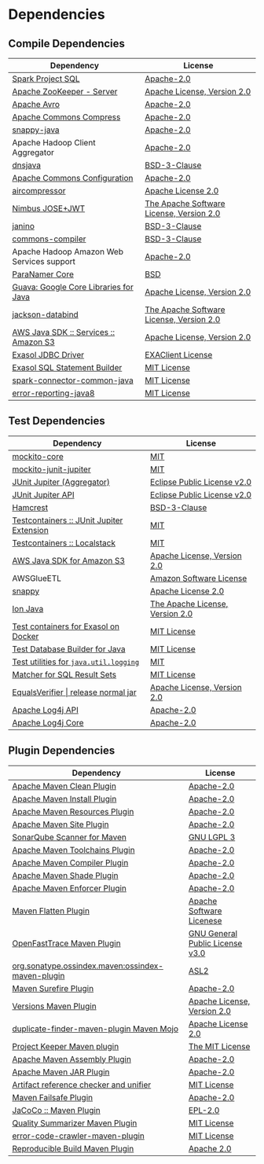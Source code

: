<!-- @formatter:off -->
# Dependencies

## Compile Dependencies

| Dependency                                  | License                                       |
| ------------------------------------------- | --------------------------------------------- |
| [Spark Project SQL][0]                      | [Apache-2.0][1]                               |
| [Apache ZooKeeper - Server][2]              | [Apache License, Version 2.0][3]              |
| [Apache Avro][4]                            | [Apache-2.0][3]                               |
| [Apache Commons Compress][5]                | [Apache-2.0][3]                               |
| [snappy-java][6]                            | [Apache-2.0][7]                               |
| Apache Hadoop Client Aggregator             | [Apache-2.0][3]                               |
| [dnsjava][8]                                | [BSD-3-Clause][9]                             |
| [Apache Commons Configuration][10]          | [Apache-2.0][3]                               |
| [aircompressor][11]                         | [Apache License 2.0][7]                       |
| [Nimbus JOSE+JWT][12]                       | [The Apache Software License, Version 2.0][3] |
| [janino][13]                                | [BSD-3-Clause][14]                            |
| [commons-compiler][15]                      | [BSD-3-Clause][14]                            |
| Apache Hadoop Amazon Web Services support   | [Apache-2.0][3]                               |
| [ParaNamer Core][16]                        | [BSD][17]                                     |
| [Guava: Google Core Libraries for Java][18] | [Apache License, Version 2.0][19]             |
| [jackson-databind][20]                      | [The Apache Software License, Version 2.0][3] |
| [AWS Java SDK :: Services :: Amazon S3][21] | [Apache License, Version 2.0][22]             |
| [Exasol JDBC Driver][23]                    | [EXAClient License][24]                       |
| [Exasol SQL Statement Builder][25]          | [MIT License][26]                             |
| [spark-connector-common-java][27]           | [MIT License][28]                             |
| [error-reporting-java8][29]                 | [MIT License][30]                             |

## Test Dependencies

| Dependency                                      | License                              |
| ----------------------------------------------- | ------------------------------------ |
| [mockito-core][31]                              | [MIT][32]                            |
| [mockito-junit-jupiter][31]                     | [MIT][32]                            |
| [JUnit Jupiter (Aggregator)][33]                | [Eclipse Public License v2.0][34]    |
| [JUnit Jupiter API][33]                         | [Eclipse Public License v2.0][34]    |
| [Hamcrest][35]                                  | [BSD-3-Clause][36]                   |
| [Testcontainers :: JUnit Jupiter Extension][37] | [MIT][38]                            |
| [Testcontainers :: Localstack][37]              | [MIT][38]                            |
| [AWS Java SDK for Amazon S3][21]                | [Apache License, Version 2.0][22]    |
| AWSGlueETL                                      | [Amazon Software License][39]        |
| [snappy][40]                                    | [Apache License 2.0][1]              |
| [Ion Java][41]                                  | [The Apache License, Version 2.0][3] |
| [Test containers for Exasol on Docker][42]      | [MIT License][43]                    |
| [Test Database Builder for Java][44]            | [MIT License][45]                    |
| [Test utilities for `java.util.logging`][46]    | [MIT][32]                            |
| [Matcher for SQL Result Sets][47]               | [MIT License][48]                    |
| [EqualsVerifier \| release normal jar][49]      | [Apache License, Version 2.0][3]     |
| [Apache Log4j API][50]                          | [Apache-2.0][3]                      |
| [Apache Log4j Core][51]                         | [Apache-2.0][3]                      |

## Plugin Dependencies

| Dependency                                              | License                               |
| ------------------------------------------------------- | ------------------------------------- |
| [Apache Maven Clean Plugin][52]                         | [Apache-2.0][3]                       |
| [Apache Maven Install Plugin][53]                       | [Apache-2.0][3]                       |
| [Apache Maven Resources Plugin][54]                     | [Apache-2.0][3]                       |
| [Apache Maven Site Plugin][55]                          | [Apache-2.0][3]                       |
| [SonarQube Scanner for Maven][56]                       | [GNU LGPL 3][57]                      |
| [Apache Maven Toolchains Plugin][58]                    | [Apache-2.0][3]                       |
| [Apache Maven Compiler Plugin][59]                      | [Apache-2.0][3]                       |
| [Apache Maven Shade Plugin][60]                         | [Apache-2.0][3]                       |
| [Apache Maven Enforcer Plugin][61]                      | [Apache-2.0][3]                       |
| [Maven Flatten Plugin][62]                              | [Apache Software Licenese][3]         |
| [OpenFastTrace Maven Plugin][63]                        | [GNU General Public License v3.0][64] |
| [org.sonatype.ossindex.maven:ossindex-maven-plugin][65] | [ASL2][19]                            |
| [Maven Surefire Plugin][66]                             | [Apache-2.0][3]                       |
| [Versions Maven Plugin][67]                             | [Apache License, Version 2.0][3]      |
| [duplicate-finder-maven-plugin Maven Mojo][68]          | [Apache License 2.0][1]               |
| [Project Keeper Maven plugin][69]                       | [The MIT License][70]                 |
| [Apache Maven Assembly Plugin][71]                      | [Apache-2.0][3]                       |
| [Apache Maven JAR Plugin][72]                           | [Apache-2.0][3]                       |
| [Artifact reference checker and unifier][73]            | [MIT License][74]                     |
| [Maven Failsafe Plugin][75]                             | [Apache-2.0][3]                       |
| [JaCoCo :: Maven Plugin][76]                            | [EPL-2.0][77]                         |
| [Quality Summarizer Maven Plugin][78]                   | [MIT License][79]                     |
| [error-code-crawler-maven-plugin][80]                   | [MIT License][81]                     |
| [Reproducible Build Maven Plugin][82]                   | [Apache 2.0][19]                      |

[0]: https://spark.apache.org/
[1]: http://www.apache.org/licenses/LICENSE-2.0.html
[2]: http://zookeeper.apache.org/zookeeper
[3]: https://www.apache.org/licenses/LICENSE-2.0.txt
[4]: https://avro.apache.org
[5]: https://commons.apache.org/proper/commons-compress/
[6]: https://github.com/xerial/snappy-java
[7]: https://www.apache.org/licenses/LICENSE-2.0.html
[8]: https://github.com/dnsjava/dnsjava
[9]: https://opensource.org/licenses/BSD-3-Clause
[10]: https://commons.apache.org/proper/commons-configuration/
[11]: https://github.com/airlift/aircompressor
[12]: https://bitbucket.org/connect2id/nimbus-jose-jwt
[13]: http://janino-compiler.github.io/janino/
[14]: https://spdx.org/licenses/BSD-3-Clause.html
[15]: http://janino-compiler.github.io/commons-compiler/
[16]: https://github.com/paul-hammant/paranamer/paranamer
[17]: LICENSE.txt
[18]: https://github.com/google/guava
[19]: http://www.apache.org/licenses/LICENSE-2.0.txt
[20]: https://github.com/FasterXML/jackson
[21]: https://aws.amazon.com/sdkforjava
[22]: https://aws.amazon.com/apache2.0
[23]: http://www.exasol.com/
[24]: https://repo1.maven.org/maven2/com/exasol/exasol-jdbc/24.2.0/exasol-jdbc-24.2.0-license.txt
[25]: https://github.com/exasol/sql-statement-builder/
[26]: https://github.com/exasol/sql-statement-builder/blob/main/LICENSE
[27]: https://github.com/exasol/spark-connector-common-java/
[28]: https://github.com/exasol/spark-connector-common-java/blob/main/LICENSE
[29]: https://github.com/exasol/error-reporting-java/
[30]: https://github.com/exasol/error-reporting-java/blob/main/LICENSE
[31]: https://github.com/mockito/mockito
[32]: https://opensource.org/licenses/MIT
[33]: https://junit.org/junit5/
[34]: https://www.eclipse.org/legal/epl-v20.html
[35]: http://hamcrest.org/JavaHamcrest/
[36]: https://raw.githubusercontent.com/hamcrest/JavaHamcrest/master/LICENSE
[37]: https://java.testcontainers.org
[38]: http://opensource.org/licenses/MIT
[39]: http://aws.amazon.com/asl/
[40]: http://github.com/dain/snappy
[41]: https://github.com/amazon-ion/ion-java/
[42]: https://github.com/exasol/exasol-testcontainers/
[43]: https://github.com/exasol/exasol-testcontainers/blob/main/LICENSE
[44]: https://github.com/exasol/test-db-builder-java/
[45]: https://github.com/exasol/test-db-builder-java/blob/main/LICENSE
[46]: https://github.com/exasol/java-util-logging-testing/
[47]: https://github.com/exasol/hamcrest-resultset-matcher/
[48]: https://github.com/exasol/hamcrest-resultset-matcher/blob/main/LICENSE
[49]: https://www.jqno.nl/equalsverifier
[50]: https://logging.apache.org/log4j/2.x/log4j/log4j-api/
[51]: https://logging.apache.org/log4j/2.x/log4j/log4j-core/
[52]: https://maven.apache.org/plugins/maven-clean-plugin/
[53]: https://maven.apache.org/plugins/maven-install-plugin/
[54]: https://maven.apache.org/plugins/maven-resources-plugin/
[55]: https://maven.apache.org/plugins/maven-site-plugin/
[56]: http://docs.sonarqube.org/display/PLUG/Plugin+Library/sonar-maven-plugin
[57]: http://www.gnu.org/licenses/lgpl.txt
[58]: https://maven.apache.org/plugins/maven-toolchains-plugin/
[59]: https://maven.apache.org/plugins/maven-compiler-plugin/
[60]: https://maven.apache.org/plugins/maven-shade-plugin/
[61]: https://maven.apache.org/enforcer/maven-enforcer-plugin/
[62]: https://www.mojohaus.org/flatten-maven-plugin/
[63]: https://github.com/itsallcode/openfasttrace-maven-plugin
[64]: https://www.gnu.org/licenses/gpl-3.0.html
[65]: https://sonatype.github.io/ossindex-maven/maven-plugin/
[66]: https://maven.apache.org/surefire/maven-surefire-plugin/
[67]: https://www.mojohaus.org/versions/versions-maven-plugin/
[68]: https://basepom.github.io/duplicate-finder-maven-plugin
[69]: https://github.com/exasol/project-keeper/
[70]: https://github.com/exasol/project-keeper/blob/main/LICENSE
[71]: https://maven.apache.org/plugins/maven-assembly-plugin/
[72]: https://maven.apache.org/plugins/maven-jar-plugin/
[73]: https://github.com/exasol/artifact-reference-checker-maven-plugin/
[74]: https://github.com/exasol/artifact-reference-checker-maven-plugin/blob/main/LICENSE
[75]: https://maven.apache.org/surefire/maven-failsafe-plugin/
[76]: https://www.jacoco.org/jacoco/trunk/doc/maven.html
[77]: https://www.eclipse.org/legal/epl-2.0/
[78]: https://github.com/exasol/quality-summarizer-maven-plugin/
[79]: https://github.com/exasol/quality-summarizer-maven-plugin/blob/main/LICENSE
[80]: https://github.com/exasol/error-code-crawler-maven-plugin/
[81]: https://github.com/exasol/error-code-crawler-maven-plugin/blob/main/LICENSE
[82]: http://zlika.github.io/reproducible-build-maven-plugin
